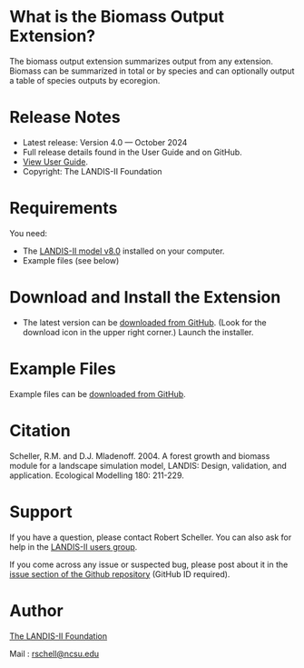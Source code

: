 # What is the Biomass Output Extension?

The biomass output extension summarizes output from any extension. Biomass can be summarized in total or by species and can optionally output a table of species outputs by ecoregion.

# Release Notes

- Latest release: Version 4.0 — October 2024
- Full release details found in the User Guide and on GitHub.
- [View User Guide](https://github.com/LANDIS-II-Foundation/Extension-Output-Biomass/blob/master/docs/LANDIS-II%20Output%20Biomass%20v4.0%20User%20Guide.pdf).
- Copyright: The LANDIS-II Foundation

# Requirements

You need:

- The [LANDIS-II model v8.0](http://www.landis-ii.org/install) installed on your computer.
- Example files (see below)

# Download and Install the Extension

- The latest version can be [downloaded from GitHub](https://github.com/LANDIS-II-Foundation/Extension-Output-Biomass/blob/master/deploy/installer/LANDIS-II-V8%20Output%20Biomass%204.0-setup.exe). (Look for the download icon in the upper right corner.) Launch the installer.

# Example Files

Example files can be [downloaded from GitHub](https://downgit.github.io/#/home?url=https://github.com/LANDIS-II-Foundation/Extension-Output-Biomass/tree/master/testings/Core8-OutputBiomass4.0).

# Citation

 Scheller, R.M. and D.J. Mladenoff. 2004.  A forest growth and biomass module for a landscape simulation model, LANDIS: Design, validation, and application. Ecological Modelling 180: 211-229.

# Support

If you have a question, please contact Robert Scheller. 
You can also ask for help in the [LANDIS-II users group](http://www.landis-ii.org/users).

If you come across any issue or suspected bug, please post about it in the [issue section of the Github repository](https://github.com/LANDIS-II-Foundation/Extension-Output-Biomass/issues) (GitHub ID required).

# Author

[The LANDIS-II Foundation](http://www.landis-ii.org)

Mail : rschell@ncsu.edu
